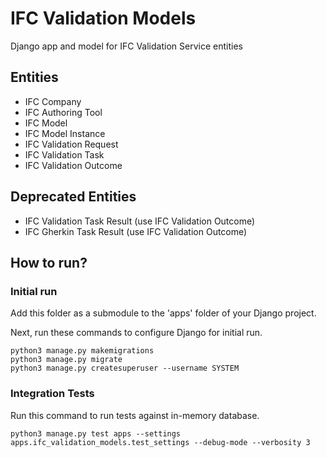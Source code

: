 # IFC Validation Models

Django app and model for IFC Validation Service entities

## Entities

- IFC Company
- IFC Authoring Tool
- IFC Model
- IFC Model Instance
- IFC Validation Request
- IFC Validation Task
- IFC Validation Outcome

## Deprecated Entities

- IFC Validation Task Result (use IFC Validation Outcome)
- IFC Gherkin Task Result (use IFC Validation Outcome)

## How to run?

### Initial run

Add this folder as a submodule to the 'apps' folder of your Django project.

Next, run these commands to configure Django for initial run.

```shell
python3 manage.py makemigrations
python3 manage.py migrate
python3 manage.py createsuperuser --username SYSTEM
```

### Integration Tests

Run this command to run tests against in-memory database.

```shell
python3 manage.py test apps --settings apps.ifc_validation_models.test_settings --debug-mode --verbosity 3
```